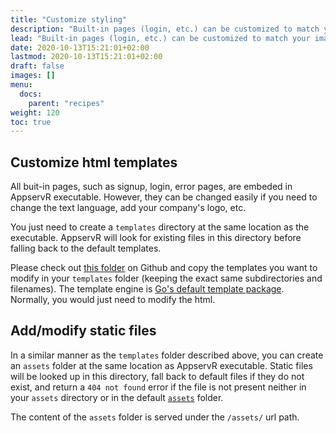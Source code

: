 ```yaml
---
title: "Customize styling"
description: "Built-in pages (login, etc.) can be customized to match your image."
lead: "Built-in pages (login, etc.) can be customized to match your image."
date: 2020-10-13T15:21:01+02:00
lastmod: 2020-10-13T15:21:01+02:00
draft: false
images: []
menu:
  docs:
    parent: "recipes"
weight: 120
toc: true
---
```


## Customize html templates

All buit-in pages, such as signup, login, error pages, are embeded in AppservR executable. However, they can be changed easily if you need to change the text language, add your company's logo, etc.

You just need to create a `templates` directory at the same location as the executable. AppservR will look for existing files in this directory before falling back to the default templates. 

Please check out [this folder](https://github.com/appservR/appservR/tree/main/templates) on Github and copy the templates you want to modify in your `templates` folder (keeping the exact same subdirectories and filenames). The template engine is [Go's default template package](https://pkg.go.dev/text/template). Normally, you would just need to modify the html.

## Add/modify static files

In a similar manner as the `templates` folder described above, you can create an `assets` folder at the same location as AppservR executable. Static files will be looked up in this directory, fall back to default files if they do not exist, and return a `404 not found` error if the file is not present neither in your `assets` directory or in the default [`assets`](https://github.com/appservR/appservR/tree/main/assets) folder.

The content of the `assets` folder is served under the `/assets/` url path.
